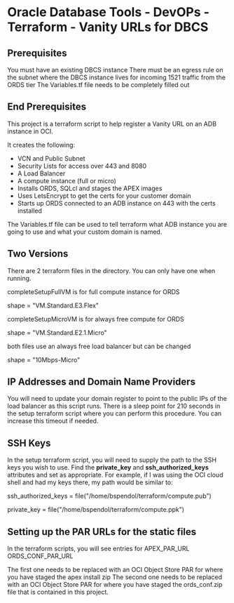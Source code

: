 # Oracle Database Tools - DevOPs - Terraform - Vanity URLs for DBCS 

## Prerequisites

You must have an existing DBCS instance
There must be an egress rule on the subnet where the DBCS instance lives for incoming 1521 traffic from the ORDS tier
The Variables.tf file needs to be completely filled out

## End Prerequisites

This project is a terraform script to help register a Vanity URL on an ADB instance in OCI.

It creates the following:
- VCN and Public Subnet
- Security Lists for access over 443 and 8080
- A Load Balancer
- A compute instance (full or micro)
- Installs ORDS, SQLcl and stages the APEX images
- Uses LetsEncrypt to get the certs for your customer domain
- Starts up ORDS connected to an ADB instance on 443 with the certs installed

The Variables.tf file can be used to tell terraform what ADB instance you are going to use and what your custom domain is named.

## Two Versions

There are 2 terraform files in the directory. You can only have one when running.

completeSetupFullVM is for full compute instance for ORDS

shape = "VM.Standard.E3.Flex"

completeSetupMicroVM is for always free compute for ORDS

shape = "VM.Standard.E2.1.Micro"

both files use an always free load balancer but can be changed

shape = "10Mbps-Micro"

## IP Addresses and Domain Name Providers

You will need to update your domain register to point to the public IPs of the load balancer as this script runs. There is a sleep point for 210 seconds in the setup terraform script where you can perform this procedure. You can increase this timeout if needed.

## SSH Keys

In the setup terraform script, you will need to supply the path to the SSH keys you wish to use. Find the **private_key** and **ssh_authorized_keys** attributes and set as appropriate.
For example, if I was using the OCI cloud shell and had my keys there, my path would be similar to:

ssh_authorized_keys = file("/home/bspendol/terraform/compute.pub")

private_key = file("/home/bspendol/terraform/compute.ppk")

## Setting up the PAR URLs for the static files

In the terraform scripts, you will see entries for
APEX_PAR_URL
ORDS_CONF_PAR_URL

The first one needs to be replaced with an OCI Object Store PAR for where you have staged the apex install zip
The second one needs to be replaced with an OCI Object Store PAR for where you have staged the ords_conf.zip file that is contained in this project.